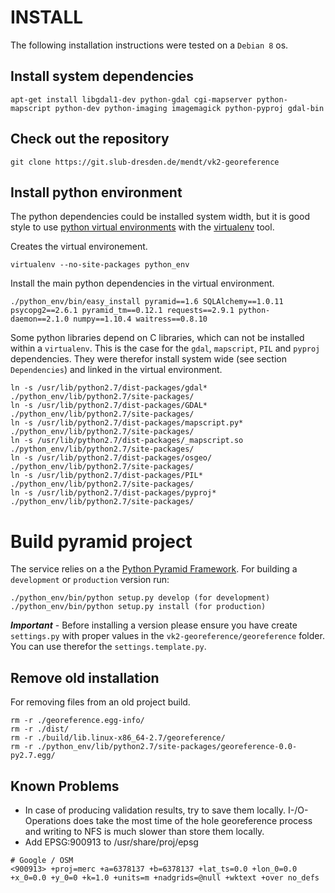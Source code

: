 # INSTALL  

The following installation instructions were tested on a `Debian 8` os.

## Install system dependencies

	apt-get install libgdal1-dev python-gdal cgi-mapserver python-mapscript python-dev python-imaging imagemagick python-pyproj gdal-bin
	
## Check out the repository

	git clone https://git.slub-dresden.de/mendt/vk2-georeference
	
## Install python environment	
	
The python dependencies could be installed system width, but it is good style to use [python virtual environments](http://docs.python-guide.org/en/latest/dev/virtualenvs/) with the [virtualenv](https://virtualenv.pypa.io/en/latest/) tool.

Creates the virtual environement.

	virtualenv --no-site-packages python_env

Install the main python dependencies in the virtual environment.
	
	./python_env/bin/easy_install pyramid==1.6 SQLAlchemy==1.0.11 psycopg2==2.6.1 pyramid_tm==0.12.1 requests==2.9.1 python-daemon==2.1.0 numpy==1.10.4 waitress==0.8.10 
		
Some python libraries depend on C libraries, which can not be installed within a `virtualenv`. This is the case for the `gdal`, `mapscript`, `PIL` and `pyproj` dependencies. They were therefor install system wide (see section `Dependencies`) and linked in the virtual environment.

    ln -s /usr/lib/python2.7/dist-packages/gdal* ./python_env/lib/python2.7/site-packages/ 
	ln -s /usr/lib/python2.7/dist-packages/GDAL* ./python_env/lib/python2.7/site-packages/
	ln -s /usr/lib/python2.7/dist-packages/mapscript.py* ./python_env/lib/python2.7/site-packages/ 
	ln -s /usr/lib/python2.7/dist-packages/_mapscript.so ./python_env/lib/python2.7/site-packages/ 
	ln -s /usr/lib/python2.7/dist-packages/osgeo/ ./python_env/lib/python2.7/site-packages/ 
	ln -s /usr/lib/python2.7/dist-packages/PIL* ./python_env/lib/python2.7/site-packages/
	ln -s /usr/lib/python2.7/dist-packages/pyproj* ./python_env/lib/python2.7/site-packages/
	
# Build pyramid project

The service relies on a the [Python Pyramid Framework](http://www.pylonsproject.org/). For building a `development` or `production` version run:

	./python_env/bin/python setup.py develop (for development)
	./python_env/bin/python setup.py install (for production)
	
***Important*** - Before installing a version please ensure you have create `settings.py` with proper values in the `vk2-georeference/georeference` folder. You can use therefor the `settings.template.py`.

## Remove old installation

For removing files from an old project build.

	rm -r ./georeference.egg-info/
	rm -r ./dist/
	rm -r ./build/lib.linux-x86_64-2.7/georeference/
	rm -r ./python_env/lib/python2.7/site-packages/georeference-0.0-py2.7.egg/

## Known Problems

* In case of producing validation results, try to save them locally. I-/O-Operations does take the most time of the hole georeference process and writing to NFS is much slower than store them locally. 
* Add EPSG:900913 to /usr/share/proj/epsg

```
# Google / OSM
<900913> +proj=merc +a=6378137 +b=6378137 +lat_ts=0.0 +lon_0=0.0 +x_0=0.0 +y_0=0 +k=1.0 +units=m +nadgrids=@null +wktext +over no_defs
```


